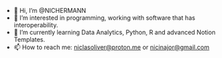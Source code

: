 - 👋 Hi, I’m @NICHERMANN
- 👀 I’m interested in programming, working with software that has interoperability.
- 🌱 I’m currently learning Data Analytics, Python, R and advanced Notion Templates.
- 📫 How to reach me: niclasoliver@proton.me or nicinajor@gmail.com

<!---
NICHERMANN/NICHERMANN is a ✨ special ✨ repository because its `README.md` (this file) appears on your GitHub profile.
You can click the Preview link to take a look at your changes.
--->
